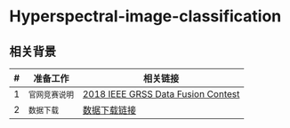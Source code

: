 # Hyperspectral-image-classification
## 相关背景

|#|准备工作|相关链接|
|---|----|-----|
|1|`官网竞赛说明`|[2018 IEEE GRSS Data Fusion Contest](http://www.grss-ieee.org/community/technical-committees/data-fusion/data-fusion-contest/ "悬停显示")|
|2|`数据下载 `|[数据下载链接](http://dase.ticinumaerospace.com/ "悬停显示") |
